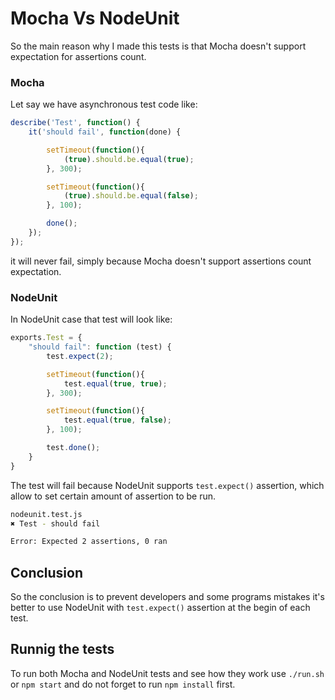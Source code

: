 # Mocha Vs NodeUnit

So the main reason why I made this tests is that Mocha doesn't support expectation for assertions count.

### Mocha
Let say we have asynchronous test code like:

```JavaScript
describe('Test', function() {
    it('should fail', function(done) {

        setTimeout(function(){
            (true).should.be.equal(true);
        }, 300);

        setTimeout(function(){
            (true).should.be.equal(false);
        }, 100);

        done();
    });
});
```

it will never fail, simply because Mocha doesn't support assertions count expectation.

### NodeUnit
In NodeUnit case that test will look like:
```JavaScript
exports.Test = {
    "should fail": function (test) {
        test.expect(2);

        setTimeout(function(){
            test.equal(true, true);
        }, 300);

        setTimeout(function(){
            test.equal(true, false);
        }, 100);

        test.done();
    }
}
```

The test will fail because NodeUnit supports ```test.expect()``` assertion, which allow to set certain amount of assertion to be run.
```bash
nodeunit.test.js
✖ Test - should fail

Error: Expected 2 assertions, 0 ran
```

## Conclusion
So the conclusion is to prevent developers and some programs mistakes it's better to use NodeUnit with ```test.expect()``` assertion at the begin of each test.

## Runnig the tests
To run both Mocha and NodeUnit tests and see how they work use ```./run.sh``` or ```npm start``` and do not forget to run ```npm install``` first.

